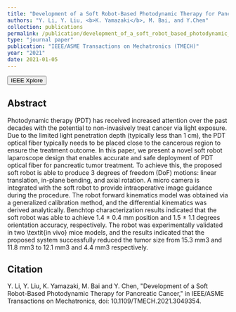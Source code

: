 ```yaml
---
title: "Development of a Soft Robot-Based Photodynamic Therapy for Pancreatic Cancer"
authors: "Y. Li, Y. Liu, <b>K. Yamazaki</b>, M. Bai, and Y.Chen"
collection: publications
permalink: /publication/development_of_a_soft_robot_based_photodynamic_therapy_for_pancreatic_cancer
type: "journal paper"
publication: "IEEE/ASME Transactions on Mechatronics (TMECH)"
year: "2021"
date: 2021-01-05
---
```

<button class="btn btn-round btn-sm btn-ghost-blue" onclick="location.href='https://ieeexplore.ieee.org/document/9314043'">IEEE Xplore</button>

## Abstract
Photodynamic therapy (PDT) has received increased attention over the past decades with the potential to non-invasively treat cancer via light exposure. Due to the limited light penetration depth (typically less than 1 cm), the PDT optical fiber typically needs to be placed close to the cancerous region to ensure the treatment outcome. In this paper, we present a novel soft robot laparoscope design that enables accurate and safe deployment of PDT optical fiber for pancreatic tumor treatment. To achieve this, the proposed soft robot is able to produce 3 degrees of freedom (DoF) motions: linear translation, in-plane bending, and axial rotation. A micro camera is integrated with the soft robot to provide intraoperative image guidance during the procedure. The robot forward kinematics model was obtained via a generalized calibration method, and the differential kinematics was derived analytically. Benchtop characterization results indicated that the soft robot was able to achieve 1.4 ± 0.4 mm position and 1.5 ± 1.1 degrees orientation accuracy, respectively. The robot was experimentally validated in two \textit{in vivo} mice models, and the results indicated that the proposed system successfully reduced the tumor size from 15.3 mm3 and 11.8 mm3 to 12.1 mm3 and 4.4 mm3 respectively.

## Citation
Y. Li, Y. Liu, K. Yamazaki, M. Bai and Y. Chen, "Development of a Soft Robot-Based Photodynamic Therapy for Pancreatic Cancer," in IEEE/ASME Transactions on Mechatronics, doi: 10.1109/TMECH.2021.3049354.
